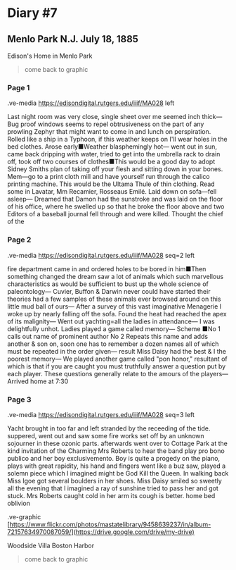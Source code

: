 # Diary #7 

## Menlo Park N.J. July 18, 1885

Edison's Home in Menlo Park 

> come back to graphic 

### Page 1

.ve-media https://edisondigital.rutgers.edu/iiif/MA028 left

Last night room was very close, single sheet over me seemed inch thick— Bug proof windows seems to repel obtrusiveness on the part of any prowling Zephyr that might want to come in and lunch on perspiration. Rolled like a ship in a Typhoon, if this weather keeps on I'll wear holes in the bed clothes. Arose early■Weather blasphemingly hot— went out in sun, came back dripping with water, tried to get into the umbrella rack to drain off, took off two courses of clothes■This would be a good day to adopt Sidney Smiths plan of taking off your flesh and sitting down in your bones. Mem—go to a print cloth mill and have yourself run through the calico printing machine. This would be the Ultama Thule of thin clothing. Read some in Lavatar, Mm Recamier, Rosseaus Emilé. Laid down on sofa—fell asleep— Dreamed that Damon had the sunstroke and was laid on the floor of his office, where he swelled up so that he broke the floor above and two Editors of a baseball journal fell through and were killed. Thought the chief of the

### Page 2

.ve-media https://edisondigital.rutgers.edu/iiif/MA028 seq=2 left

fire department came in and ordered holes to be bored in him■Then something changed the dream saw a lot of animals which such marvellous characteristics as would be sufficient to bust up the whole science of paleontology— Cuvier, Buffon & Darwin never could have started their theories had a few samples of these animals ever browsed around on this little mud ball of ours— After a survey of this vast imaginative Menagerie I woke up by nearly falling off the sofa. Found the heat had reached the apex of its malignity— Went out yachting=all the ladies in attendance— I was delightfully unhot. Ladies played a game called memory— Scheme ■No 1 calls out name of prominent author No 2 Repeats this name and adds another & son on, soon one has to remember a dozen names all of which must be repeated in the order given— result Miss Daisy had the best & I the poorest memory— We played another game called "pon honor," resultant of which is that if you are caught you must truthfully answer a question put by each player. These questions generally relate to the amours of the players— Arrived home at 7:30

### Page 3

.ve-media https://edisondigital.rutgers.edu/iiif/MA028 seq=3 left

Yacht brought in too far and left stranded by the receeding of the tide. suppered, went out and saw some fire works set off by an unknown sojourner in these ozonic parts. afterwards went over to Cottage Park at the kind invitation of the Charming Mrs Roberts to hear the band play pro bono publico and her boy exclusivemento. Boy is quite a progedy on the piano, plays with great rapidity, his hand and fingers went like a buz saw, played a solemn piece which I imagined might be God Kill the Queen. In walking back Miss Igoe got several boulders in her shoes. Miss Daisy smiled so sweetly all the evening that I imagined a ray of sunshine tried to pass her and got stuck. Mrs Roberts caught cold in her arm its cough is better. home bed oblivion

.ve-graphic [https://www.flickr.com/photos/mastatelibrary/9458639237/in/album-72157634970087059/](https://drive.google.com/drive/my-drive) 

Woodside Villa Boston Harbor 

> come back to graphic 